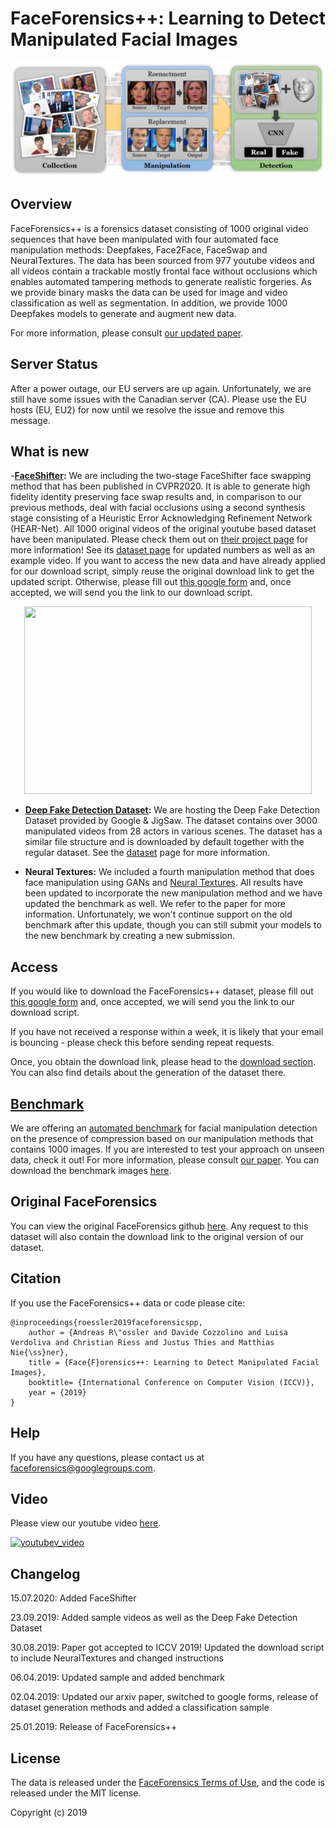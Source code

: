 # FaceForensics++: Learning to Detect Manipulated Facial Images

![Header](images/teaser.png)

## Overview
FaceForensics++ is a forensics dataset consisting of 1000 original video sequences that have been manipulated with four automated face manipulation methods: Deepfakes, Face2Face, FaceSwap and NeuralTextures. The data has been sourced from 977 youtube videos and all videos contain a trackable mostly frontal face without occlusions which enables automated tampering methods to generate realistic forgeries. As we provide binary masks the data can be used for image and video classification as well as segmentation. In addition, we provide 1000 Deepfakes models to generate and augment new data.



For more information, please consult [our updated paper](https://arxiv.org/abs/1901.08971).

## Server Status
After a power outage, our EU servers are up again. Unfortunately, we are still have some issues with the Canadian server (CA). Please use the EU hosts (EU, EU2) for now until we resolve the issue and remove this message.

## What is new

-__[FaceShifter](https://lingzhili.com/FaceShifterPage/):__
We are including the two-stage FaceShifter face swapping method that has been published in CVPR2020. It is able to generate high fidelity identity preserving face swap results and, in comparison to our previous methods, deal with facial occlusions using a second synthesis stage consisting of a Heuristic Error Acknowledging Refinement Network (HEAR-Net). All 1000 original videos of the original youtube based dataset have been manipulated. Please check them out on [their project page](https://lingzhili.com/FaceShifterPage/) for more information! See its [dataset page](dataset/FaceShifter/README.md) for updated numbers as well as an example video.
If you want to access the new data and have already applied for our download script, simply reuse the original download link to get the updated script. Otherwise, please fill out [this google form](https://docs.google.com/forms/d/e/1FAIpQLSdRRR3L5zAv6tQ_CKxmK4W96tAab_pfBu2EKAgQbeDVhmXagg/viewform) and, once accepted, we will send you the link to our download script.

<p align="center">
  <img width="460" height="300" src="images/DDD_samples.gif">
</p>

- __[Deep Fake Detection Dataset](https://ai.googleblog.com/2019/09/contributing-data-to-deepfake-detection.html):__ We are hosting the Deep Fake Detection Dataset provided by Google & JigSaw. The dataset contains over 3000 manipulated videos from 28 actors in various scenes. The dataset has a similar file structure and is downloaded by default together with the regular dataset. See the [dataset](dataset) page for more information. 

- __Neural Textures:__ We included a fourth manipulation method that does face manipulation using GANs and [Neural Textures](https://arxiv.org/pdf/1904.12356.pdf). All results have been updated to incorporate the new manipulation method and we have updated the benchmark as well. We refer to the paper for more information.
Unfortunately, we won't continue support on the old benchmark after this update, though you can still submit your models to the new benchmark by creating a new submission.

## Access
If you would like to download the FaceForensics++ dataset, please fill out [this google form](https://docs.google.com/forms/d/e/1FAIpQLSdRRR3L5zAv6tQ_CKxmK4W96tAab_pfBu2EKAgQbeDVhmXagg/viewform) and, once accepted, we will send you the link to our download script.

If you have not received a response within a week, it is likely that your email is bouncing - please check this before sending repeat requests.

Once, you obtain the download link, please head to the [download section](dataset/README.md). You can also find details about the generation of the dataset there.

## [Benchmark](http://kaldir.vc.in.tum.de/faceforensics_benchmark/)
We are offering an [automated benchmark](http://kaldir.vc.in.tum.de/faceforensics_benchmark/) for facial manipulation detection on the presence of compression based on our manipulation methods that contains 1000 images. If you are interested to test your approach on unseen data, check it out! For more information, please consult [our paper](https://arxiv.org/abs/1901.08971). You can download the benchmark images [here](http://kaldir.vc.in.tum.de/faceforensics_benchmark_images.zip).


## Original FaceForensics
You can view the original FaceForensics github [here](https://github.com/ondyari/FaceForensics/tree/original). Any request to this dataset will also contain the download link to the original version of our dataset. 


## Citation
If you use the FaceForensics++ data or code please cite:
```
@inproceedings{roessler2019faceforensicspp,
	author = {Andreas R\"ossler and Davide Cozzolino and Luisa Verdoliva and Christian Riess and Justus Thies and Matthias Nie{\ss}ner},
	title = {Face{F}orensics++: Learning to Detect Manipulated Facial Images},
	booktitle= {International Conference on Computer Vision (ICCV)},
	year = {2019}
}

```

## Help
If you have any questions, please contact us at [faceforensics@googlegroups.com](faceforensics@googlegroups.com).

## Video
Please view our youtube video [here](https://www.youtube.com/watch?v=x2g48Q2I2ZQ).

[![youtubev_video](https://img.youtube.com/vi/x2g48Q2I2ZQ/0.jpg)](https://www.youtube.com/watch?v=x2g48Q2I2ZQ)

## Changelog
15.07.2020: Added FaceShifter

23.09.2019: Added sample videos as well as the Deep Fake Detection Dataset

30.08.2019: Paper got accepted to ICCV 2019! Updated the download script to include NeuralTextures and changed instructions

06.04.2019: Updated sample and added benchmark

02.04.2019: Updated our arxiv paper, switched to google forms, release of dataset generation methods and added a classification sample

25.01.2019: Release of FaceForensics++

## License
The data is released under the [FaceForensics Terms of Use](http://kaldir.vc.in.tum.de/faceforensics_tos.pdf), and the code is released under the MIT license.

Copyright (c) 2019
